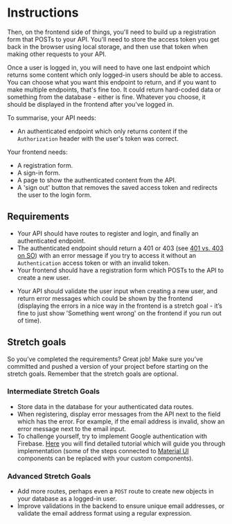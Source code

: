 # Instructions

<!-- Your project needs two parts; a backend API, and a React frontend. You'll need to create a `User` model using mongoose, with properties for your registered user, and to store a user's access token. -->

Then, on the frontend side of things, you'll need to build up a registration form that POSTs to your API. You'll need to store the access token you get back in the browser using local storage, and then use that token when making other requests to your API.

Once a user is logged in, you will need to have one last endpoint which returns some content which only logged-in users should be able to access. You can choose what you want this endpoint to return, and if you want to make multiple endpoints, that's fine too. It could return hard-coded data or something from the database - either is fine. Whatever you choose, it should be displayed in the frontend after you've logged in.

To summarise, your API needs:

<!-- - Registration endpoint, to create a new user. -->
<!-- - Sign-in endpoint, to authenticate a returning user. -->

- An authenticated endpoint which only returns content if the `Authorization` header with the user's token was correct.

Your frontend needs:

- A registration form.
- A sign-in form.
- A page to show the authenticated content from the API.
- A 'sign out' button that removes the saved access token and redirects the user to the login form.

## Requirements

- Your API should have routes to register and login, and finally an authenticated endpoint.
- The authenticated endpoint should return a 401 or 403 (see [401 vs. 403 on SO](https://stackoverflow.com/questions/3297048/403-forbidden-vs-401-unauthorized-http-responses)) with an error message if you try to access it without an `Authentication` access token or with an invalid token.
- Your frontend should have a registration form which POSTs to the API to create a new user.
<!-- - Your passwords in the database should be encrypted with bcrypt. -->
- Your API should validate the user input when creating a new user, and return error messages which could be shown by the frontend (displaying the errors in a nice way in the frontend is a stretch goal - it’s fine to just show 'Something went wrong' on the frontend if you run out of time).

## Stretch goals

So you’ve completed the requirements? Great job! Make sure you've committed and pushed a version of your project before starting on the stretch goals. Remember that the stretch goals are optional.

### Intermediate Stretch Goals

- Store data in the database for your authenticated data routes.
- When registering, display error messages from the API next to the field which has the error. For example, if the email address is invalid, show an error message next to the email input.
- To challenge yourself, try to implement Google authentication with Firebase. [Here](https://www.freecodecamp.org/news/react-firebase-authentication-and-crud-operations/) you will find detailed tutorial which will guide you through implementation (some of the steps connected to [Material UI](https://mui.com/) components can be replaced with your custom components).

### Advanced Stretch Goals

- Add more routes, perhaps even a `POST` route to create new objects in your database as a logged-in user.
- Improve validations in the backend to ensure unique email addresses, or validate the email address format using a regular expression.
